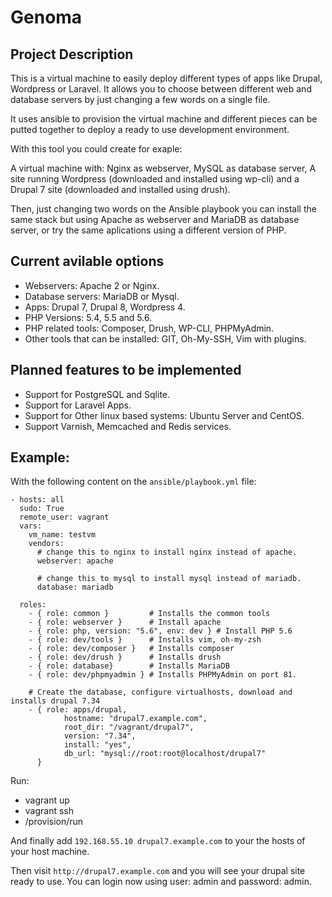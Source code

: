 # Genoma

## Project Description

This is a virtual machine to easily deploy different types of apps like Drupal,
Wordpress or Laravel. It allows you to choose between different web and database
servers by just changing a few words on a single file.

It uses ansible to provision the virtual machine and different pieces can be
putted together to deploy a ready to use development environment.

With this tool you could create for exaple:

A virtual machine with: Nginx as webserver, MySQL as database server, A site
running Wordpress (downloaded and installed using wp-cli) and a Drupal 7 site
(downloaded and installed using drush).

Then, just changing two words on the Ansible playbook you can install the same
stack but using Apache as webserver and MariaDB as database server, or try the
same aplications using a different version of PHP.

## Current avilable options

- Webservers: Apache 2 or Nginx.
- Database servers: MariaDB or Mysql.
- Apps: Drupal 7, Drupal 8, Wordpress 4.
- PHP Versions: 5.4, 5.5 and 5.6.
- PHP related tools: Composer, Drush, WP-CLI, PHPMyAdmin.
- Other tools that can be installed: GIT, Oh-My-SSH, Vim with plugins.

## Planned features to be implemented

- Support for PostgreSQL and Sqlite.
- Support for Laravel Apps.
- Support for Other linux based systems: Ubuntu Server and CentOS.
- Support Varnish, Memcached and Redis services.

## Example:

With the following content on the  ```ansible/playbook.yml``` file:

    - hosts: all
      sudo: True
      remote_user: vagrant
      vars:
        vm_name: testvm
        vendors:
          # change this to nginx to install nginx instead of apache.
          webserver: apache

          # change this to mysql to install mysql instead of mariadb.
          database: mariadb

      roles:
        - { role: common }         # Installs the common tools
        - { role: webserver }      # Install apache
        - { role: php, version: "5.6", env: dev } # Install PHP 5.6
        - { role: dev/tools }      # Installs vim, oh-my-zsh
        - { role: dev/composer }   # Installs composer
        - { role: dev/drush }      # Installs drush
        - { role: database}        # Installs MariaDB
        - { role: dev/phpmyadmin } # Installs PHPMyAdmin on port 81.

        # Create the database, configure virtualhosts, download and installs drupal 7.34
        - { role: apps/drupal,
                hostname: "drupal7.example.com",
                root_dir: "/vagrant/drupal7",
                version: "7.34",
                install: "yes",
                db_url: "mysql://root:root@localhost/drupal7"
          }

Run:
- vagrant up
- vagrant ssh
- /provision/run

And finally add ```192.168.55.10 drupal7.example.com``` to your the hosts of
your host machine.

Then visit ```http://drupal7.example.com``` and you will see your drupal site
ready to use. You can login now using user: admin and password: admin.

